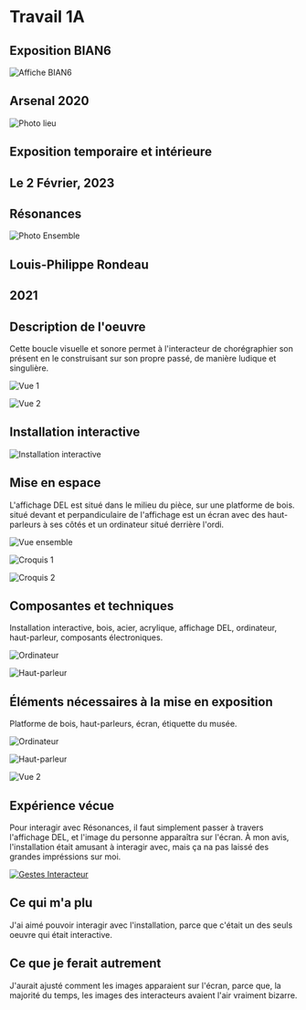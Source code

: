 # Travail 1A
## Exposition BIAN6

![Affiche BIAN6](Media/Affichage_BIAN6.jpg)
## Arsenal 2020

![Photo lieu](Media/Photo_d'entré_edited.jpg)
## Exposition temporaire et intérieure
## Le 2 Février, 2023
## Résonances

![Photo Ensemble](Media/Vue_ensemble_edited.jpg)
## Louis-Philippe Rondeau
## 2021
## Description de l'oeuvre
Cette boucle visuelle et sonore permet à l'interacteur de chorégraphier son présent en le construisant sur son propre passé, de manière ludique et singulière.

![Vue 1](Media/Vue_1_edited.jpg)

![Vue 2](Media/Vue_2_edited.jpg)
## Installation interactive

![Installation interactive](Media/Installation_Interactive.jpg)
## Mise en espace
L'affichage DEL est situé dans le milieu du pièce, sur une platforme de bois. situé devant et perpandiculaire de l'affichage est un écran avec des haut-parleurs à ses côtés et un ordinateur situé derrière l'ordi. 

![Vue ensemble](Media/Vue_ensemble_edited.jpg)

![Croquis 1](Media/Croquis_1_edited.jpg)

![Croquis 2](Media/Croquis_2_edited.jpg)
## Composantes et techniques
Installation interactive, bois, acier, acrylique, affichage DEL, ordinateur, haut-parleur, composants électroniques.

![Ordinateur](Media/Ordi_edited.jpg)

![Haut-parleur](Media/Haut_parleur_edited.jpg)
## Éléments nécessaires à la mise en exposition
Platforme de bois, haut-parleurs, écran, étiquette du musée.

![Ordinateur](Media/Ordi_edited.jpg)

![Haut-parleur](Media/Haut_parleur_edited.jpg)

![Vue 2](Media/Vue_2_edited.jpg)
## Expérience vécue
Pour interagir avec Résonances, il faut simplement passer à travers l'affichage DEL, et l'image du personne apparaîtra sur l'écran. À mon avis, l'installation était amusant à interagir avec, mais ça na pas laissé des grandes impréssions sur moi.

[![Gestes Interacteur](http://img.youtube.com/vi/JN5_vqRgjd0/0.jpg)](http://www.youtube.com/watch?v=JN5_vqRgjd0)
## Ce qui m'a plu
J'ai aimé pouvoir interagir avec l'installation, parce que c'était un des seuls oeuvre qui était interactive.
## Ce que je ferait autrement
J'aurait ajusté comment les images apparaient sur l'écran, parce que, la majorité du temps, les images des interacteurs avaient l'air vraiment bizarre.
